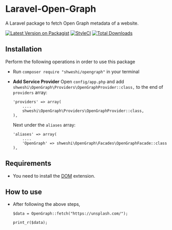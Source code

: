 # Laravel-Open-Graph
A Laravel package to fetch Open Graph metadata of a website.

[![Latest Version on Packagist](https://img.shields.io/packagist/v/shweshi/OpenGraph.svg?style=flat-square)](https://packagist.org/packages/shweshi/OpenGraph)
[![StyleCI](https://styleci.io/repos/116995669/shield?branch=master)](https://styleci.io/repos/116995669)
[![Total Downloads](https://img.shields.io/packagist/dt/shweshi/OpenGraph.svg?style=flat-square)](https://packagist.org/packages/shweshi/OpenGraph)

## Installation
Perform the following operations in order to use this package
- Run `composer require "shweshi/opengraph"` in your terminal
- **Add Service Provider** 
   Open `config/app.php` and add `shweshi\OpenGraph\Providers\OpenGraphProvider::class,` to the end of `providers` array:

    ```
    'providers' => array(
        ....
        shweshi\OpenGraph\Providers\OpenGraphProvider::class,
    ),
    ```
   Next under the `aliases` array:

    ```
    'aliases' => array(
        ....
        'OpenGraph' => shweshi\OpenGraph\Facades\OpenGraphFacade::class
    ),
    ```
## Requirements
- You need to install the [DOM](http://www.php.net/en/dom) extension.

## How to use

- After following the above steps, 

    ```
    $data = OpenGraph::fetch("https://unsplash.com/");

    print_r($data);
    ```
